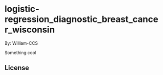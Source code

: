 # logistic-regression_diagnostic_breast_cancer_wisconsin

By: William-CCS

Something cool

## License